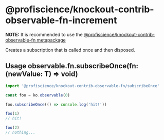 # @profiscience/knockout-contrib-observable-fn-increment

**NOTE:** It is recommended to use the [@profiscience/knockout-contrib-observable-fn metapackage](../observable.fn)

Creates a subscription that is called once and then disposed.

## Usage observable<T>.fn.subscribeOnce(fn: (newValue: T) => void)

```javascript
import '@profiscience/knockout-contrib-observable-fn/subscribeOnce'

const foo = ko.observable(0)

foo.subscribeOnce(() => console.log('hit!'))

foo(1)
// hit!

foo(2)
// nothing...
```